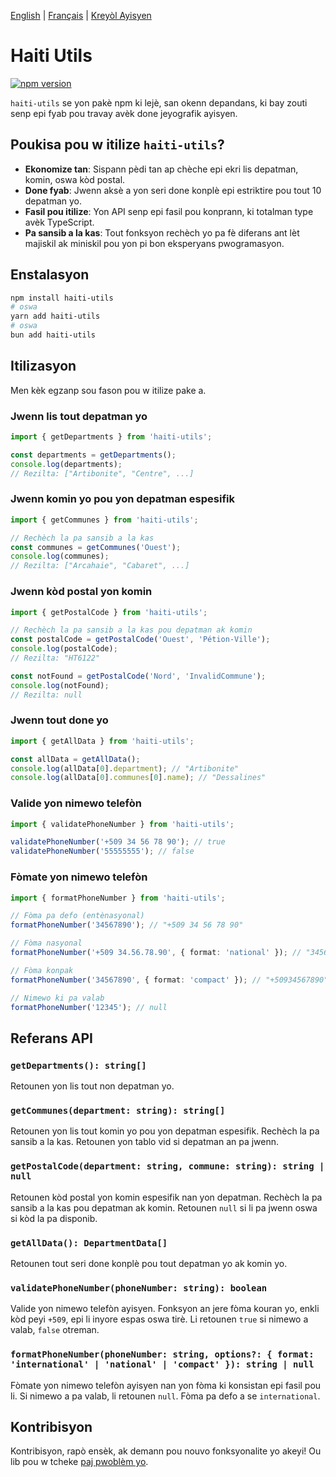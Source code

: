 [English](./README.md) | [Français](./README.fr.md) | [Kreyòl Ayisyen](./README.ht.md)

# Haiti Utils

[![npm version](https://img.shields.io/npm/v/@dolphfi_/haiti-utils.svg)](https://www.npmjs.com/package/@dolphfi_/haiti-utils)

`haiti-utils` se yon pakè npm ki lejè, san okenn depandans, ki bay zouti senp epi fyab pou travay avèk done jeyografik ayisyen.

## Poukisa pou w itilize `haiti-utils`?

- **Ekonomize tan**: Sispann pèdi tan ap chèche epi ekri lis depatman, komin, oswa kòd postal.
- **Done fyab**: Jwenn aksè a yon seri done konplè epi estriktire pou tout 10 depatman yo.
- **Fasil pou itilize**: Yon API senp epi fasil pou konprann, ki totalman type avèk TypeScript.
- **Pa sansib a la kas**: Tout fonksyon rechèch yo pa fè diferans ant lèt majiskil ak miniskil pou yon pi bon eksperyans pwogramasyon.

## Enstalasyon

```bash
npm install haiti-utils
# oswa
yarn add haiti-utils
# oswa
bun add haiti-utils
```

## Itilizasyon

Men kèk egzanp sou fason pou w itilize pake a.

### Jwenn lis tout depatman yo

```typescript
import { getDepartments } from 'haiti-utils';

const departments = getDepartments();
console.log(departments);
// Rezilta: ["Artibonite", "Centre", ...]
```

### Jwenn komin yo pou yon depatman espesifik

```typescript
import { getCommunes } from 'haiti-utils';

// Rechèch la pa sansib a la kas
const communes = getCommunes('Ouest'); 
console.log(communes);
// Rezilta: ["Arcahaie", "Cabaret", ...]
```

### Jwenn kòd postal yon komin

```typescript
import { getPostalCode } from 'haiti-utils';

// Rechèch la pa sansib a la kas pou depatman ak komin
const postalCode = getPostalCode('Ouest', 'Pétion-Ville');
console.log(postalCode);
// Rezilta: "HT6122"

const notFound = getPostalCode('Nord', 'InvalidCommune');
console.log(notFound);
// Rezilta: null
```

### Jwenn tout done yo

```typescript
import { getAllData } from 'haiti-utils';

const allData = getAllData();
console.log(allData[0].department); // "Artibonite"
console.log(allData[0].communes[0].name); // "Dessalines"
```

### Valide yon nimewo telefòn

```typescript
import { validatePhoneNumber } from 'haiti-utils';

validatePhoneNumber('+509 34 56 78 90'); // true
validatePhoneNumber('55555555'); // false
```

### Fòmate yon nimewo telefòn

```typescript
import { formatPhoneNumber } from 'haiti-utils';

// Fòma pa defo (entènasyonal)
formatPhoneNumber('34567890'); // "+509 34 56 78 90"

// Fòma nasyonal
formatPhoneNumber('+509 34.56.78.90', { format: 'national' }); // "3456-7890"

// Fòma konpak
formatPhoneNumber('34567890', { format: 'compact' }); // "+50934567890"

// Nimewo ki pa valab
formatPhoneNumber('12345'); // null
```

## Referans API

### `getDepartments(): string[]`

Retounen yon lis tout non depatman yo.

### `getCommunes(department: string): string[]`

Retounen yon lis tout komin yo pou yon depatman espesifik. Rechèch la pa sansib a la kas. Retounen yon tablo vid si depatman an pa jwenn.

### `getPostalCode(department: string, commune: string): string | null`

Retounen kòd postal yon komin espesifik nan yon depatman. Rechèch la pa sansib a la kas pou depatman ak komin. Retounen `null` si li pa jwenn oswa si kòd la pa disponib.

### `getAllData(): DepartmentData[]`

Retounen tout seri done konplè pou tout depatman yo ak komin yo.

### `validatePhoneNumber(phoneNumber: string): boolean`

Valide yon nimewo telefòn ayisyen. Fonksyon an jere fòma kouran yo, enkli kòd peyi `+509`, epi li inyore espas oswa tirè. Li retounen `true` si nimewo a valab, `false` otreman.

### `formatPhoneNumber(phoneNumber: string, options?: { format: 'international' | 'national' | 'compact' }): string | null`

Fòmate yon nimewo telefòn ayisyen nan yon fòma ki konsistan epi fasil pou li. Si nimewo a pa valab, li retounen `null`. Fòma pa defo a se `international`.

## Kontribisyon

Kontribisyon, rapò ensèk, ak demann pou nouvo fonksyonalite yo akeyi! Ou lib pou w tcheke [paj pwoblèm yo](https://github.com/dolphfi/haiti-utils/issues).
